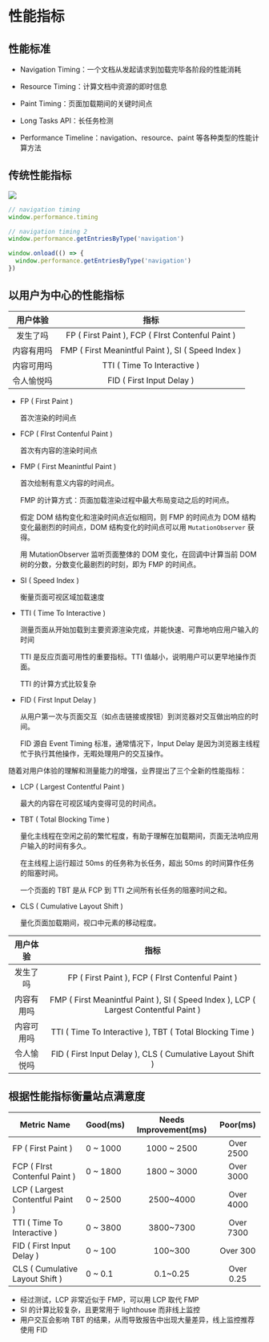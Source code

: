 # 性能指标

## 性能标准

* Navigation Timing：一个文档从发起请求到加载完毕各阶段的性能消耗


* Resource Timing：计算文档中资源的即时信息
* Paint Timing：页面加载期间的关键时间点
* Long Tasks API：长任务检测
* Performance Timeline：navigation、resource、paint 等各种类型的性能计算方法

## 传统性能指标

![](https://w3c.github.io/navigation-timing/timestamp-diagram.svg)

```javascript
// navigation timing
window.performance.timing

// navigation timing 2
window.performance.getEntriesByType('navigation')
```



```javascript
window.onload(() => {
  window.performance.getEntriesByType('navigation')
})
```



## 以用户为中心的性能指标



|  用户体验  |                        指标                        |
| :--------: | :------------------------------------------------: |
|  发生了吗  | FP ( First Paint ), FCP ( FIrst Contenful Paint )  |
| 内容有用吗 | FMP ( First Meanintful Paint ), SI ( Speed Index ) |
| 内容可用吗 |            TTI ( Time To Interactive )             |
| 令人愉悦吗 |             FID ( First Input Delay )              |



* FP ( First Paint )

  首次渲染的时间点

* FCP ( FIrst Contenful Paint )

  首次有内容的渲染时间点

* FMP ( First Meanintful Paint )

  首次绘制有意义内容的时间点。

  FMP 的计算方式：页面加载渲染过程中最大布局变动之后的时间点。

  假定 DOM 结构变化和渲染时间点近似相同，则 FMP 的时间点为 DOM 结构变化最剧烈的时间点，DOM 结构变化的时间点可以用 `MutationObserver` 获得。

  用 MutationObserver 监听页面整体的 DOM 变化，在回调中计算当前 DOM 树的分数，分数变化最剧烈的时刻，即为 FMP 的时间点。

* SI ( Speed Index )

  衡量页面可视区域加载速度

* TTI ( Time To Interactive )

  测量页面从开始加载到主要资源渲染完成，并能快速、可靠地响应用户输入的时间

  TTI 是反应页面可用性的重要指标。TTI 值越小，说明用户可以更早地操作页面。

  TTI 的计算方式比较复杂

* FID ( First Input Delay )

  从用户第一次与页面交互（如点击链接或按钮）到浏览器对交互做出响应的时间。

  FID 源自 Event Timing 标准，通常情况下，Input Delay 是因为浏览器主线程忙于执行其他操作，无暇处理用户的交互操作。

随着对用户体验的理解和测量能力的增强，业界提出了三个全新的性能指标：

* LCP ( Largest Contentful Paint )

  最大的内容在可视区域内变得可见的时间点。

* TBT ( Total Blocking Time )

  量化主线程在空闲之前的繁忙程度，有助于理解在加载期间，页面无法响应用户输入的时间有多久。

  在主线程上运行超过 50ms 的任务称为长任务，超出 50ms 的时间算作任务的阻塞时间。

  一个页面的 TBT 是从 FCP 到 TTI 之间所有长任务的阻塞时间之和。

* CLS ( Cumulative Layout Shift )

  量化页面加载期间，视口中元素的移动程度。





|  用户体验  |                             指标                             |
| :--------: | :----------------------------------------------------------: |
|  发生了吗  |      FP ( First Paint ), FCP ( FIrst Contenful Paint )       |
| 内容有用吗 | FMP ( First Meanintful Paint ), SI ( Speed Index ), LCP ( Largest Contentful Paint ) |
| 内容可用吗 |   TTI ( Time To Interactive ), TBT ( Total Blocking Time )   |
| 令人愉悦吗 |  FID ( First Input Delay ), CLS ( Cumulative Layout Shift )  |



## 根据性能指标衡量站点满意度



| Metric Name                      | Good(ms) | Needs Improvement(ms) | Poor(ms)  |
| -------------------------------- | -------- | :-------------------: | :-------: |
| FP ( First Paint )               | 0 ~ 1000 |      1000 ~ 2500      | Over 2500 |
| FCP ( FIrst Contenful Paint )    | 0 ~ 1800 |      1800 ~ 3000      | Over 3000 |
| LCP ( Largest Contentful Paint ) | 0 ~ 2500 |       2500~4000       | Over 4000 |
| TTI ( Time To Interactive )      | 0 ~ 3800 |       3800~7300       | Over 7300 |
| FID ( First Input Delay )        | 0 ~ 100  |        100~300        | Over 300  |
| CLS ( Cumulative Layout Shift )  | 0 ~ 0.1  |       0.1~0.25        | Over 0.25 |

* 经过测试，LCP 非常近似于 FMP，可以用 LCP 取代 FMP
* SI 的计算比较复杂，且更常用于 lighthouse 而非线上监控
* 用户交互会影响 TBT 的结果，从而导致报告中出现大量差异，线上监控推荐使用  FID